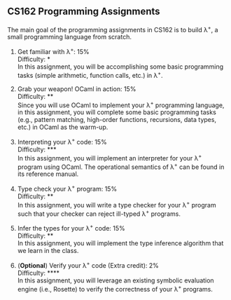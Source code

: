 ## CS162 Programming Assignments

The main goal of the programming assignments in CS162 is to build λ<sup>+</sup>, a small programming language from scratch.

1. Get familiar with λ<sup>+</sup>: 15% <br />
Difficulty: * <br />
In this assignment, you will be accomplishing some basic programming tasks (simple arithmetic, function calls, etc.) in λ<sup>+</sup>.

2. Grab your weapon! OCaml in action: 15% <br />
Difficulty: ** <br />
Since you will use OCaml to implement your λ<sup>+</sup> programming language, in this assignment, you will complete some basic programming tasks (e.g., pattern matching, high-order functions, recursions, data types, etc.) in OCaml as the warm-up.

3. Interpreting your λ<sup>+</sup> code: 15% <br/>
Difficulty: *** <br/>
In this assignment, you will implement an interpreter for your λ<sup>+</sup> program using OCaml. The operational semantics of λ<sup>+</sup> can be found in its reference manual.

4. Type check your λ<sup>+</sup> program: 15% <br/>
Difficulty: ** <br/>
In this assignment, you will write a type checker for your λ<sup>+</sup> program such that your checker can reject ill-typed λ<sup>+</sup> programs. 

5. Infer the types for your λ<sup>+</sup> code: 15% <br/>
Difficulty: ** <br/>
In this assignment, you will implement the type inference algorithm that we learn in the class.

6. (**Optional**) Verify your λ<sup>+</sup> code (Extra credit): 2% <br/>
Difficulty: **** <br/>
In this assignment, you will leverage an existing symbolic evaluation engine (i.e., Rosette) to verify the correctness of your λ<sup>+</sup> programs.
